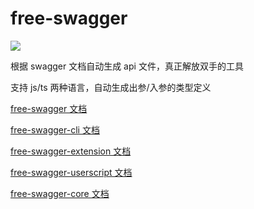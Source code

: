 # free-swagger

![](https://img.shields.io/npm/v/free-swagger)

根据 swagger 文档自动生成 api 文件，真正解放双手的工具

支持 js/ts 两种语言，自动生成出参/入参的类型定义

[free-swagger 文档](./packages/api/README.md)

[free-swagger-cli 文档](./packages/cli/README.md)

[free-swagger-extension 文档](./packages/extension/README.md)

[free-swagger-userscript 文档](./packages/userscript/README.md)

[free-swagger-core 文档](./packages/core/README.md)

